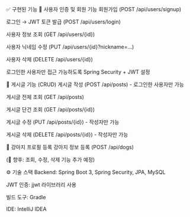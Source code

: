 ✅ 구현된 기능
🔐 사용자 인증 및 회원 기능
 회원가입 (POST /api/users/signup)

 로그인 → JWT 토큰 발급 (POST /api/users/login)

 사용자 정보 조회 (GET /api/users/{id})

 사용자 닉네임 수정 (PUT /api/users/{id}?nickname=...)

 사용자 삭제 (DELETE /api/users/{id})

 로그인한 사용자만 접근 가능하도록 Spring Security + JWT 설정


📝 게시글 기능 (CRUD)
 게시글 작성 (POST /api/posts) - 로그인한 사용자만 가능

 게시글 전체 조회 (GET /api/posts)

 게시글 단건 조회 (GET /api/posts/{id})

 게시글 수정 (PUT /api/posts/{id}) - 작성자만 가능

 게시글 삭제 (DELETE /api/posts/{id}) - 작성자만 가능


🐶 강아지 프로필 등록
 강아지 정보 등록 (POST /api/dogs)

(👀 향후: 조회, 수정, 삭제 기능 추가 예정)



⚙️ 기술 스택
Backend: Spring Boot 3, Spring Security, JPA, MySQL

JWT 인증: jjwt 라이브러리 사용

빌드 도구: Gradle

IDE: IntelliJ IDEA

